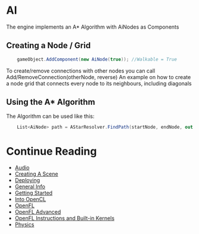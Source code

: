 # AI
The engine implements an A* Algorithm with AiNodes as Components
## Creating a Node / Grid
```csharp
	gameObject.AddComponent(new AiNode(true)); //Walkable = True
```
To create/remove connections with other nodes you can call Add/RemoveConnection(otherNode, reverse)
An example on how to create a node grid that connects every node to its neighbours, including diagonals

## Using the A* Algorithm
The Algorithm can be used like this:

```csharp
	List<AiNode> path = AStarResolver.FindPath(startNode, endNode, out bool foundPath);
```

# Continue Reading
* [Audio](Audio.md)
* [Creating A Scene](CreatingAScene.md)
* [Deploying](Deploying.md)
* [General Info](GeneralInfo.md)
* [Getting Started](GettingStarted.md)
* [Into OpenCL](IntoOpenCL.md)
* [OpenFL](OpenFL.md)
* [OpenFL Advanced](OpenFL_Advanced.md)
* [OpenFL Instructions and Built-in Kernels](OpenFLInstructionsAndBuiltInKernels.md)
* [Physics](Physics.md)